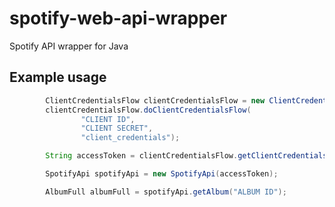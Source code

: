 # spotify-web-api-wrapper
Spotify API wrapper for Java

## Example usage
```java
        ClientCredentialsFlow clientCredentialsFlow = new ClientCredentialsFlow();
        clientCredentialsFlow.doClientCredentialsFlow(
                "CLIENT ID",
                "CLIENT SECRET",
                "client_credentials");

        String accessToken = clientCredentialsFlow.getClientCredentialsFlowToken().getAccessToken();

        SpotifyApi spotifyApi = new SpotifyApi(accessToken);

        AlbumFull albumFull = spotifyApi.getAlbum("ALBUM ID");
```
